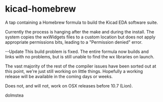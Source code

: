 kicad-homebrew
==============

A tap containing a Homebrew formula to build the Kicad EDA software suite.

Currently the process is hanging after the make and during the install. The system copies
the wxWidgets files to a custom location but does not apply appropriate permissions bits,
leading to a "Permission denied" error.

--Update
This build problem is fixed. The entire formula now builds and links with no problems, but
is still unable to find the wx libraries on launch.

The vast majority of the rest of the compiler issues have been sorted out at this point,
we're just still working on little things. Hopefully a working release will be available
in the coming days or weeks.

Does not, and will not, work on OSX releases before 10.7 (Lion).

dolmstea
